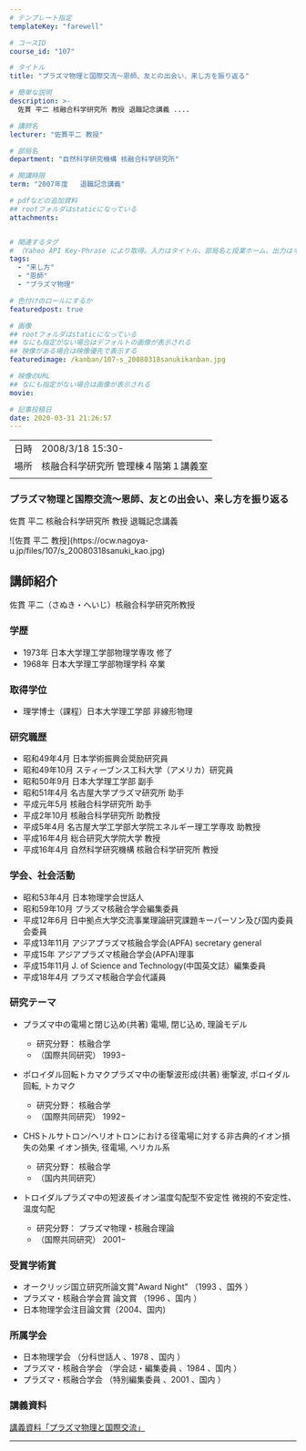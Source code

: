 ```yaml
---
# テンプレート指定
templateKey: "farewell"

# コースID
course_id: "107"

# タイトル
title: "プラズマ物理と国際交流〜恩師、友との出会い、来し方を振り返る"

# 簡単な説明
description: >-
  佐貫 平二 核融合科学研究所 教授 退職記念講義 ....

# 講師名
lecturer: "佐貫平二 教授"

# 部局名
department: "自然科学研究機構 核融合科学研究所"

# 開講時限
term: "2007年度	退職記念講義"

# pdfなどの追加資料
## rootフォルダはstaticになっている
attachments:


# 関連するタグ
# （Yahoo API Key-Phrase により取得。入力はタイトル、部局名と授業ホーム、出力はキーフレーズ（tags））
tags:
  - "来し方"
  - "恩師"
  - "プラズマ物理"

# 色付けのロールにするか
featuredpost: true

# 画像
## rootフォルダはstaticになっている
## なにも指定がない場合はデフォルトの画像が表示される
## 映像がある場合は映像優先で表示する
featuredimage: /kanban/107-s_20080318sanukikanban.jpg

# 映像のURL
## なにも指定がない場合は画像が表示される
movie: 

# 記事投稿日
date: 2020-03-31 21:26:57
---
```


|   |   |
|---|---|
| 日時 | 2008/3/18  15:30- |
| 場所 | 核融合科学研究所 管理棟４階第１講義室 |
|   |   |


### プラズマ物理と国際交流〜恩師、友との出会い、来し方を振り返る

佐貫 平二 核融合科学研究所 教授 退職記念講義


<p>
![佐貫 平二 教授](https://ocw.nagoya-u.jp/files/107/s_20080318sanuki_kao.jpg) 
</p>

<h2>講師紹介</h2>
<p>
佐貫 平二（さぬき・へいじ）核融合科学研究所教授
</p>

<h3>学歴</h3>
<ul>
<li>1973年 日本大学理工学部物理学専攻 修了</li>
<li>1968年 日本大学理工学部物理学科 卒業</li>
</ul>

<h3>取得学位</h3>
<ul>
<li>理学博士（課程）日本大学理工学部 非線形物理</li>
</ul>

<h3>研究職歴</h3>
<ul>
<li>昭和49年4月   日本学術振興会奨励研究員</li>
<li>昭和49年10月 スティーブンス工科大学（アメリカ）研究員</li>
<li>昭和50年9月   日本大学理工学部 副手</li>
<li>昭和51年4月   名古屋大学プラズマ研究所 助手</li>
<li>平成元年5月    核融合科学研究所 助手</li>
<li>平成2年10月   核融合科学研究所 助教授</li>
<li>平成5年4月     名古屋大学工学部大学院エネルギー理工学専攻 助教授</li>
<li>平成16年4月   総合研究大学院大学 教授</li>
<li>平成16年4月   自然科学研究機構 核融合科学研究所 教授</li>
</ul>

<h3>学会、社会活動</h3>
<ul>
<li>昭和53年4月    日本物理学会世話人</li>
<li>昭和59年10月  プラズマ核融合学会編集委員</li>
<li>平成12年6月    日中拠点大学交流事業理論研究課題キーパーソン及び国内委員会委員</li>
<li>平成13年11月  アジアプラズマ核融合学会(APFA) secretary general</li>
<li>平成15年          アジアプラズマ核融合学会(APFA)理事</li>
<li>平成15年11月   J. of Science and Technology(中国英文誌）編集委員</li>
<li>平成18年4月    プラズマ核融合学会代議員</li>
</ul>

### 研究テーマ

- プラズマ中の電場と閉じ込め(共著) 電場, 閉じ込め, 理論モデル
	- 研究分野： 核融合学
	- （国際共同研究） 1993−

- ポロイダル回転トカマクプラズマ中の衝撃波形成(共著) 衝撃波, ポロイダル回転, トカマク
	- 研究分野： 核融合学
	- （国際共同研究） 1992−

- CHSトルサトロン/ヘリオトロンにおける径電場に対する非古典的イオン損失の効果 イオン損失, 径電場, ヘリカル系
	- 研究分野： 核融合学
	- （国内共同研究）

- トロイダルプラズマ中の短波長イオン温度勾配型不安定性 微視的不安定性、温度勾配
	- 研究分野： プラズマ物理・核融合理論
	- （国際共同研究） 2001−

<h3>受賞学術賞</h3>
<ul>
<li>オークリッジ国立研究所論文賞"Award Night" （1993 、国外 ）</li>
<li>プラズマ・核融合学会賞 論文賞 （1996 、国内 ）</li>
<li>日本物理学会注目論文賞（2004、国内)</li>
</ul>

<h3>所属学会</h3>
<ul>
<li>日本物理学会 （分科世話人 、1978 、国内 ）</li>
<li>プラズマ・核融合学会 （学会誌・編集委員 、1984 、国内 ）</li>
<li>プラズマ・核融合学会 （特別編集委員 、2001 、国内 ）</li>
</ul>





### 講義資料

[講義資料「プラズマ物理と国際交流」](https://ocw.nagoya-u.jp/files/107/sanuki_lect.pdf) 


-----